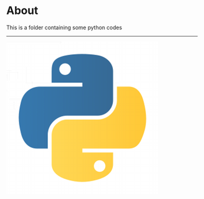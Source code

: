 # About

This is a folder containing some python codes

---

![Python logo](../python-logo_400x400.png)
